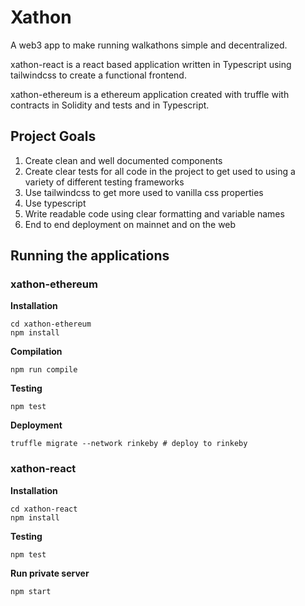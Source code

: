 # Xathon
A web3 app to make running walkathons simple and decentralized. 

xathon-react is a react based application written in Typescript using tailwindcss to create a functional frontend. 

xathon-ethereum is a ethereum application created with truffle with contracts in Solidity and tests and in Typescript. 

## Project Goals

1. Create clean and well documented components
2. Create clear tests for all code in the project to get used to using a variety of different testing frameworks
3. Use tailwindcss to get more used to vanilla css properties
4. Use typescript
5. Write readable code using clear formatting and variable names
6. End to end deployment on mainnet and on the web


## Running the applications

### xathon-ethereum
**Installation**
```
cd xathon-ethereum
npm install 
```

**Compilation**
```
npm run compile
```

**Testing**
```
npm test
```

**Deployment**
```
truffle migrate --network rinkeby # deploy to rinkeby 
```

### xathon-react
**Installation**
```
cd xathon-react
npm install
```

**Testing**
```
npm test
```

**Run private server**
```
npm start
```

